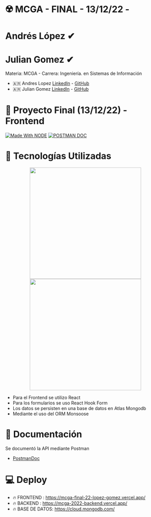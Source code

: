 # ☢️ MCGA - FINAL - 13/12/22 -

# Andrés López ✔
# Julian Gomez ✔

Materia: MCGA - Carrera: Ingeniería. en Sistemas de Información 

* :argentina: Andres Lopez [LinkedIn](https://www.linkedin.com/in/andresl%C3%B3pez/) - [GitHub](https://github.com/andylopezgit)
* :argentina: Julian Gomez [LinkedIn](https://www.linkedin.com/in/%F0%9F%92%BB-juli%C3%A1n-gomez-50342619b/) - [GitHub](https://github.com/ejecutorHarlan)

# :articulated_lorry: Proyecto Final (13/12/22) - Frontend

<a href="https://github.com/topics/node" target="_blank"><img align="center" alt="Made With NODE"  src="https://img.shields.io/badge/REACT-18.2.0-green"></a>
<a href="https://documenter.getpostman.com/view/23097436/2s7YYr8jY4" target="_blank"><img align="center" alt="POSTMAN DOC"  src="https://img.shields.io/badge/Postman-ApiDoc-orange"></a>
# :truck: Tecnologías Utilizadas

<p align="center">
 <img width="350" src="http://nightdeveloper.net/wp-content/uploads/2018/02/React_logo_wordmark-1024x344.png">
 <img width="350" src="https://repository-images.githubusercontent.com/174038031/a02fa380-8742-11eb-89ae-675029f4cb04">
</p>

* Para el Frontend se utilizo React
* Para los formularios se uso React Hook Form
* Los datos se persisten en una base de datos en Atlas Mongodb
* Mediante el uso del ORM Monsoose

# :blue_car: Documentación
 
 Se documentó la API mediante Postman
 
 * [PostmanDoc](https://documenter.getpostman.com/view/11198688/2s83tGoWr6)

# 💻 Deploy
* :fire:  FRONTEND : https://mcga-final-22-lopez-gomez.vercel.app/
* :fire:  BACKEND : https://mcga-2022-backend.vercel.app/
* :fire:  BASE DE DATOS: https://cloud.mongodb.com/


